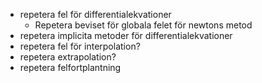 - repetera fel för differentialekvationer
	- Repetera beviset för globala felet för newtons metod
- repetera implicita metoder för differentialekvationer
- repetera fel för interpolation?
- repetera extrapolation?
- repetera felfortplantning

